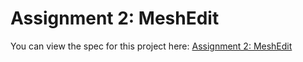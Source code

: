# Assignment 2: MeshEdit

You can view the spec for this project here: [Assignment 2: MeshEdit](https://cs184.eecs.berkeley.edu/sp20/article/19/assignment-2-meshedit)
